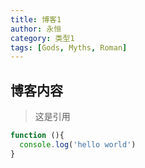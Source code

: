 ```yaml
---
title: 博客1
author: 永恒
category: 类型1
tags: [Gods, Myths, Roman]
---
```

## 博客内容
> 这是引用

```javascript
function (){
  console.log('hello world')
}
```
